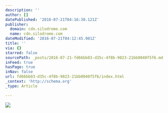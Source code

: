 ```yaml
---
description: ''
author: []
datePublished: '2016-07-21T04:16:30.121Z'
publisher:
  domain: cdn.silodrome.com
  name: cdn.silodrome.com
dateModified: '2016-07-21T04:12:45.901Z'
title: ''
via: {}
starred: false
sourcePath: _posts/2016-07-21-fd66bb03-d35c-4f8b-9023-21bb0040f5f6.md
inFeed: true
hasPage: true
inNav: false
url: fd66bb03-d35c-4f8b-9023-21bb0040f5f6/index.html
_context: 'http://schema.org'
_type: Article

---
```

![](http://cdn.silodrome.com/wp-content/uploads/2013/12/women-motorcycle-1.jpg)